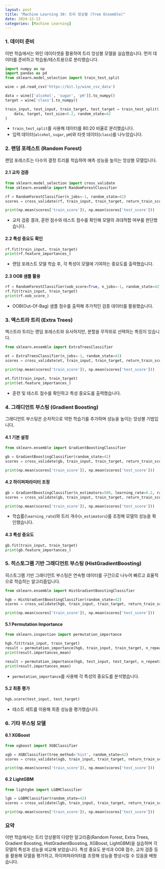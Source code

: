 ```yaml
---
layout: post
title: "Machine Learning 30: 트리 앙상블 (Tree Ensemble)"
date: 2024-12-13
categories: [Machine Learning]
---
```



### 1. 데이터 준비
이번 학습에서는 와인 데이터셋을 활용하여 트리 앙상블 모델을 실습했습니다. 먼저 데이터를 준비하고 학습용/테스트용으로 분리했습니다.

```python
import numpy as np
import pandas as pd
from sklearn.model_selection import train_test_split

wine = pd.read_csv('https://bit.ly/wine_csv_data')

data = wine[['alcohol', 'sugar', 'pH']].to_numpy()
target = wine['class'].to_numpy()

train_input, test_input, train_target, test_target = train_test_split(
    data, target, test_size=0.2, random_state=42
)
```

- `train_test_split`를 사용해 데이터를 80:20 비율로 분리했습니다.
- 입력 데이터(`alcohol`, `sugar`, `pH`)와 타겟 데이터(`class`)를 나누었습니다.


### 2. 랜덤 포레스트 (Random Forest)
랜덤 포레스트는 다수의 결정 트리를 학습하여 예측 성능을 높이는 앙상블 모델입니다.

#### 2.1 교차 검증
```python
from sklearn.model_selection import cross_validate
from sklearn.ensemble import RandomForestClassifier

rf = RandomForestClassifier(n_jobs=-1, random_state=42)
scores = cross_validate(rf, train_input, train_target, return_train_score=True, n_jobs=-1)

print(np.mean(scores['train_score']), np.mean(scores['test_score']))
```
- 교차 검증 결과, 훈련 점수와 테스트 점수를 확인해 모델의 과대적합 여부를 판단했습니다.

#### 2.2 특성 중요도 확인
```python
rf.fit(train_input, train_target)
print(rf.feature_importances_)
```
- 랜덤 포레스트 모델 학습 후, 각 특성이 모델에 기여하는 중요도를 출력했습니다.

#### 2.3 OOB 샘플 활용
```python
rf = RandomForestClassifier(oob_score=True, n_jobs=-1, random_state=42)
rf.fit(train_input, train_target)
print(rf.oob_score_)
```
- OOB(Out-Of-Bag) 샘플 점수를 출력해 추가적인 검증 데이터를 활용했습니다.


### 3. 엑스트라 트리 (Extra Trees)
엑스트라 트리는 랜덤 포레스트와 유사하지만, 분할을 무작위로 선택하는 특징이 있습니다.

```python
from sklearn.ensemble import ExtraTreesClassifier

et = ExtraTreesClassifier(n_jobs=-1, random_state=42)
scores = cross_validate(et, train_input, train_target, return_train_score=True, n_jobs=-1)

print(np.mean(scores['train_score']), np.mean(scores['test_score']))

et.fit(train_input, train_target)
print(et.feature_importances_)
```
- 훈련 및 테스트 점수를 확인하고 특성 중요도를 출력했습니다.


### 4. 그래디언트 부스팅 (Gradient Boosting)
그래디언트 부스팅은 순차적으로 약한 학습기를 추가하며 성능을 높이는 앙상블 기법입니다.

#### 4.1 기본 설정
```python
from sklearn.ensemble import GradientBoostingClassifier

gb = GradientBoostingClassifier(random_state=42)
scores = cross_validate(gb, train_input, train_target, return_train_score=True, n_jobs=-1)

print(np.mean(scores['train_score']), np.mean(scores['test_score']))
```

#### 4.2 하이퍼파라미터 조정
```python
gb = GradientBoostingClassifier(n_estimators=500, learning_rate=0.2, random_state=42)
scores = cross_validate(gb, train_input, train_target, return_train_score=True, n_jobs=-1)

print(np.mean(scores['train_score']), np.mean(scores['test_score']))
```
- 학습률(`learning_rate`)와 트리 개수(`n_estimators`)를 조정해 모델의 성능을 확인했습니다.

#### 4.3 특성 중요도
```python
gb.fit(train_input, train_target)
print(gb.feature_importances_)
```


### 5. 히스토그램 기반 그래디언트 부스팅 (HistGradientBoosting)
히스토그램 기반 그래디언트 부스팅은 연속형 데이터를 구간으로 나누어 빠르고 효율적으로 학습하는 알고리즘입니다.

```python
from sklearn.ensemble import HistGradientBoostingClassifier

hgb = HistGradientBoostingClassifier(random_state=42)
scores = cross_validate(hgb, train_input, train_target, return_train_score=True, n_jobs=-1)

print(np.mean(scores['train_score']), np.mean(scores['test_score']))
```

#### 5.1 Permutation Importance
```python
from sklearn.inspection import permutation_importance

hgb.fit(train_input, train_target)
result = permutation_importance(hgb, train_input, train_target, n_repeats=10, random_state=42, n_jobs=-1)
print(result.importances_mean)

result = permutation_importance(hgb, test_input, test_target, n_repeats=10, random_state=42, n_jobs=-1)
print(result.importances_mean)
```
- `permutation_importance`를 사용해 각 특성의 중요도를 분석했습니다.

#### 5.2 최종 평가
```python
hgb.score(test_input, test_target)
```
- 테스트 세트를 이용해 최종 성능을 평가했습니다.


### 6. 기타 부스팅 모델
#### 6.1 XGBoost
```python
from xgboost import XGBClassifier

xgb = XGBClassifier(tree_method='hist', random_state=42)
scores = cross_validate(xgb, train_input, train_target, return_train_score=True, n_jobs=-1)

print(np.mean(scores['train_score']), np.mean(scores['test_score']))
```

#### 6.2 LightGBM
```python
from lightgbm import LGBMClassifier

lgb = LGBMClassifier(random_state=42)
scores = cross_validate(lgb, train_input, train_target, return_train_score=True, n_jobs=-1)

print(np.mean(scores['train_score']), np.mean(scores['test_score']))
```


### 요약
이번 학습에서는 트리 앙상블의 다양한 알고리즘(Random Forest, Extra Trees, Gradient Boosting, HistGradientBoosting, XGBoost, LightGBM)을 실습하며 각 모델의 특성과 성능을 비교해 보았습니다. 특성 중요도 분석과 OOB 점수, 교차 검증 등을 활용해 모델을 평가하고, 하이퍼파라미터를 조정해 성능을 향상시킬 수 있음을 배웠습니다.


